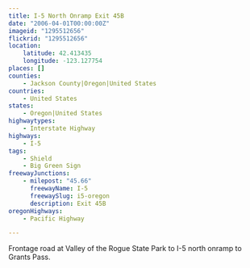 ```yaml
---
title: I-5 North Onramp Exit 45B
date: "2006-04-01T00:00:00Z"
imageid: "1295512656"
flickrid: "1295512656"
location:
    latitude: 42.413435
    longitude: -123.127754
places: []
counties:
    - Jackson County|Oregon|United States
countries:
    - United States
states:
    - Oregon|United States
highwaytypes:
    - Interstate Highway
highways:
    - I-5
tags:
    - Shield
    - Big Green Sign
freewayJunctions:
    - milepost: "45.66"
      freewayName: I-5
      freewaySlug: i5-oregon
      description: Exit 45B
oregonHighways:
    - Pacific Highway

---
```

Frontage road at Valley of the Rogue State Park to I-5 north onramp to Grants Pass.
